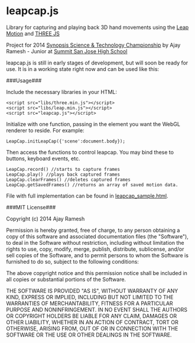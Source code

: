 leapcap.js
=========

Library for capturing and playing back 3D hand movements using the [Leap Motion](https://www.leapmotion.com/) and [THREE JS](http://threejs.org/)

Project for 2014 [Synopsis Science & Technology Championship](http://science-fair.org/) by Ajay Ramesh - Junior at [Summit San Jose High School](http://www.summitsanjose.org/)

leapcap.js is still in early stages of development, but will soon be ready for use. It is in a working state right now and can be used like this:

###Usage###

Include the necessary libraries in your HTML:

    <script src="libs/three.min.js"></script>
    <script src="libs/leap.min.js"></script>
    <script src="leapcap.js"></script>

Initialize with one function, passing in the element you want the WebGL renderer to reside. For example:

    LeapCap.initLeapCap({'scene':document.body});

Then access the functions to control leapcap. You may bind these to buttons, keyboard events, etc. 

    LeapCap.record() //starts to capture frames
    LeapCap.play() //plays back captured frames
    LeapCap.clearFrames() //deletes captured frames
    LeapCap.getSavedFrames() //returns an array of saved motion data.

File with full implementation can be found in [leapcap_sample.html](https://github.com/Carpetfizz/leapcapjs/blob/master/leapcap_sample.html).


###MIT License###

Copyright (c) 2014 Ajay Ramesh

Permission is hereby granted, free of charge, to any person obtaining a copy
of this software and associated documentation files (the "Software"), to deal
in the Software without restriction, including without limitation the rights
to use, copy, modify, merge, publish, distribute, sublicense, and/or sell
copies of the Software, and to permit persons to whom the Software is
furnished to do so, subject to the following conditions:

The above copyright notice and this permission notice shall be included in
all copies or substantial portions of the Software.

THE SOFTWARE IS PROVIDED "AS IS", WITHOUT WARRANTY OF ANY KIND, EXPRESS OR
IMPLIED, INCLUDING BUT NOT LIMITED TO THE WARRANTIES OF MERCHANTABILITY,
FITNESS FOR A PARTICULAR PURPOSE AND NONINFRINGEMENT. IN NO EVENT SHALL THE
AUTHORS OR COPYRIGHT HOLDERS BE LIABLE FOR ANY CLAIM, DAMAGES OR OTHER
LIABILITY, WHETHER IN AN ACTION OF CONTRACT, TORT OR OTHERWISE, ARISING FROM,
OUT OF OR IN CONNECTION WITH THE SOFTWARE OR THE USE OR OTHER DEALINGS IN
THE SOFTWARE.
